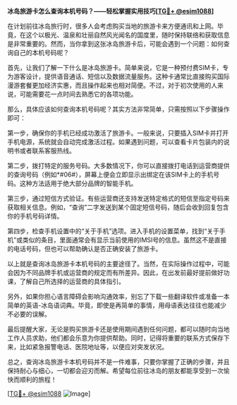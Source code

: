 **冰岛旅游卡怎么查询本机号码？——轻松掌握实用技巧[[TG💪+ @esim1088](https://t.me/s/esim1088)]**

在计划前往冰岛旅行时，很多人会考虑购买当地的旅游卡来方便通讯和上网。毕竟，在这个以极光、温泉和壮丽自然风光闻名的国度里，随时保持联络和获取信息是非常重要的。然而，当你拿到这张冰岛旅游卡后，可能会遇到一个问题：如何查询自己的本机号码呢？

首先，让我们了解一下什么是冰岛旅游卡。简单来说，它是一种预付费SIM卡，专为游客设计，提供语音通话、短信以及数据流量服务。这种卡通常比直接购买国际漫游套餐更加经济实惠，而且操作起来也相对简便。不过，对于初次使用的人来说，可能需要花一点时间去熟悉它的各项功能。

那么，具体应该如何查询本机号码呢？其实方法非常简单，只需按照以下步骤操作即可：

第一步，确保你的手机已经成功激活了旅游卡。一般来说，只要插入SIM卡并打开手机电源，系统就会自动完成激活过程。如果遇到问题，可以查看卡片包装内的说明书或者联系客服热线。

第二步，拨打特定的服务号码。大多数情况下，你可以直接拨打电话到运营商提供的查询号码（例如*#06#），屏幕上便会立即显示出绑定在该SIM卡上的手机号码。这种方法适用于绝大部分品牌的智能手机。

第三步，通过短信方式验证。有些运营商还支持发送特定格式的短信至指定号码来获取相关信息。例如，“查询”二字发送到某个固定短信号码，随后会收到回复包含你的手机号码详情。

第四步，检查手机设置中的“关于手机”选项。进入手机的设置菜单，找到“关于手机”或类似的条目，里面通常会有显示当前使用的IMSI号的信息。虽然这不是直接的电话号码，但也可以帮助确认是否正确安装了旅游卡。

以上就是查询冰岛旅游卡本机号码的主要途径了。当然，在实际操作过程中，可能会因为不同品牌手机或运营商的规定而有所差异。因此，在出发前最好提前做好功课，了解自己所选择的运营商的具体指引。

另外，如果你担心语言障碍会影响沟通效率，别忘了下载一些翻译软件或准备一本简单的英语-冰岛语词典。毕竟，即使是再简单的事情，用母语表达往往也能减少不必要的误解。

最后提醒大家，无论是购买旅游卡还是使用期间遇到任何问题，都可以随时向当地工作人员求助，他们都会乐意为你提供帮助。同时，记得将重要的联系方式保存下来，比如紧急报警电话、医院地址等，以便应对突发状况。

总之，查询冰岛旅游卡本机号码并不是一件难事，只要你掌握了正确的步骤，并且保持耐心与细心，一切都会迎刃而解。希望每位前往冰岛的朋友都能享受到一次愉快而顺利的旅程！

[[TG💪+ @esim1088](https://t.me/s/esim1088) ![Image](https://i.postimg.cc/4NQfJmqS/Snipaste-2025-05-13-00-14-12.png)]